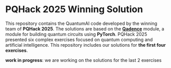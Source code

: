 # PQHack 2025 Winning Solution

This repository contains the QuantumAI code developed by the winning team of **PQHack 2025**. The solutions are based on the **[Qadence](https://github.com/pasqal-io/qadence)** module, a module for building quantum circuits using **PyTorch**.
PQHack 2025 presented six complex exercises focused on quantum computing and artificial intelligence. This repository includes our solutions for **the first four exercises**.  

**work in progress**: we are working on the solutions for the last 2 exercises

